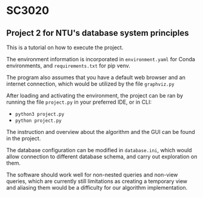 # SC3020
## Project 2 for NTU's database system principles

This is a tutorial on how to execute the project. 

The environment information is incorporated in ```environment.yaml``` for Conda environments, and ```requirements.txt``` for pip venv.

The program also assumes that you have a default web browser and an internet connection, which would be utilized by the file ```graphviz.py```

After loading and activating the environment, the project can be ran by running the file ```project.py``` in your preferred IDE, or in CLI: 
  
  - ```python3 project.py```
  - ```python project.py```

The instruction and overview about the algorithm and the GUI can be found in the project.

The database configuration can be modified in ```database.ini```, which would allow connection to different database schema, and carry out exploration on them.

The software should work well for non-nested queries and non-view queries, which are currently still limitations as creating a temporary view and aliasing them would be a difficulty for our algorithm implementation.



